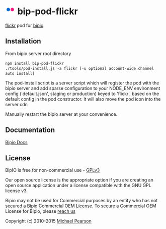 ![Flickr](flickr.png) bip-pod-flickr
=======

<a href="http://www.flickr.com">flickr</a> pod for [bipio](https://bip.io).

## Installation

From bipio server root directory

    npm install bip-pod-flickr
    ./tools/pod-install.js -a flickr [-u optional account-wide channel auto install]

The pod-install script is a server script which will register the pod with the bipio server and add sparse
configuration to your NODE_ENV environment config ('default.json', staging or production)
keyed to 'flickr', based on the default config in the pod constructor.  It will also move the
pod icon into the server cdn

Manually restart the bipio server at your convenience.

## Documentation

[Bipio Docs](https://bip.io/docs/pods/flickr)

## License

BipIO is free for non-commercial use - [GPLv3](http://www.gnu.org/copyleft/gpl.html)

Our open source license is the appropriate option if you are creating an open source application under a license compatible with the GNU GPL license v3.

Bipio may not be used for Commercial purposes by an entity who has not secured a Bipio Commercial OEM License.  To secure a Commercial OEM License for Bipio,
please [reach us](mailto:hello@bip.io)


Copyright (c) 2010-2015  [Michael Pearson](https://github.com/mjpearson)
